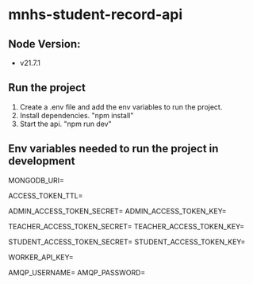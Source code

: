 # mnhs-student-record-api

## Node Version:
- v21.7.1

## Run the project
1. Create a .env file and add the env variables to run the project.
2. Install dependencies. "npm install"
3. Start the api. "npm run dev"

## Env variables needed to run the project in development
MONGODB_URI=

ACCESS_TOKEN_TTL=

ADMIN_ACCESS_TOKEN_SECRET=
ADMIN_ACCESS_TOKEN_KEY=

TEACHER_ACCESS_TOKEN_SECRET=
TEACHER_ACCESS_TOKEN_KEY=

STUDENT_ACCESS_TOKEN_SECRET=
STUDENT_ACCESS_TOKEN_KEY=

WORKER_API_KEY=

AMQP_USERNAME=
AMQP_PASSWORD=
